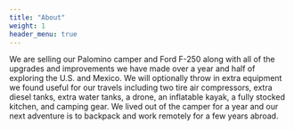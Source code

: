 ```yaml
---
title: "About"
weight: 1
header_menu: true
---
```


We are selling our Palomino camper and Ford F-250 along with all of the upgrades and improvements we have made over a year and half of exploring the U.S. and Mexico. We will optionally throw in extra equipment we found useful for our travels including two tire air compressors, extra diesel tanks, extra water tanks, a drone, an inflatable kayak, a fully stocked kitchen, and camping gear. We lived out of the camper for a year and our next adventure is to backpack and work remotely for a few years abroad.

